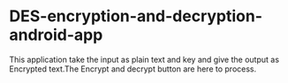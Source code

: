 # DES-encryption-and-decryption-android-app
This application take the input as plain text and key and give the output as Encrypted text.The Encrypt 
and decrypt button are here to process.
